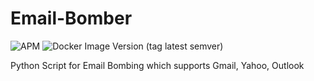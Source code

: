 # Email-Bomber 
![APM](https://img.shields.io/apm/l/vim-mode)
![Docker Image Version (tag latest semver)](https://img.shields.io/docker/v/_/alpine/3.6)

Python Script for Email Bombing which supports Gmail, Yahoo, Outlook


